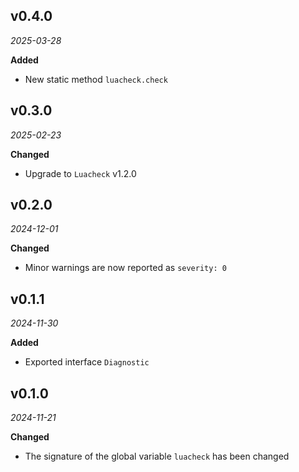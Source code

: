 ## v0.4.0

*2025-03-28*

**Added**

- New static method `luacheck.check`

## v0.3.0

*2025-02-23*

**Changed**

- Upgrade to `Luacheck` v1.2.0

## v0.2.0

*2024-12-01*

**Changed**

- Minor warnings are now reported as `severity: 0`

## v0.1.1

*2024-11-30*

**Added**

- Exported interface `Diagnostic`

## v0.1.0

*2024-11-21*

**Changed**

- The signature of the global variable `luacheck` has been changed
